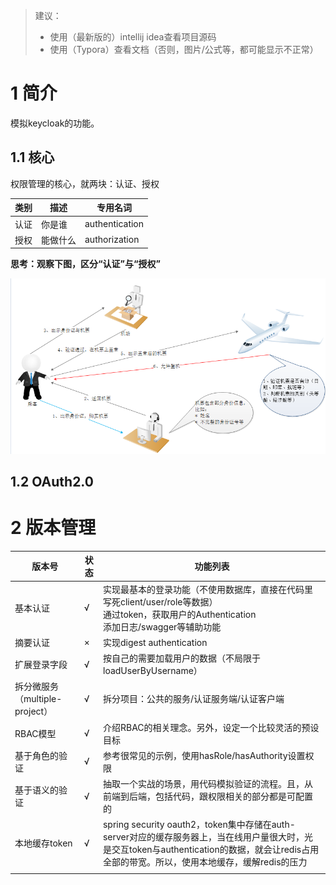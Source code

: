 > 建议：
>
> - 使用（最新版的）intellij idea查看项目源码
> - 使用（Typora）查看文档（否则，图片/公式等，都可能显示不正常）

# 1 简介

模拟keycloak的功能。

## 1.1 核心

权限管理的核心，就两块：认证、授权

| 类别 | 描述     | 专用名词       |
| ---- | -------- | -------------- |
| 认证 | 你是谁   | authentication |
| 授权 | 能做什么 | authorization  |

**思考：观察下图，区分“认证”与“授权”**

![1531126909071](./docs/images/1531126909071.png)

## 1.2 OAuth2.0



# 2 版本管理

| 版本号 | 状态 | 功能列表                                                     |
| ------ | ---- | ------------------------------------------------------------ |
| 基本认证 | √    | 实现最基本的登录功能（不使用数据库，直接在代码里写死client/user/role等数据） <br/>通过token，获取用户的Authentication <br/>添加日志/swagger等辅助功能 |
| 摘要认证 | ×    | 实现digest authentication                                    |
| 扩展登录字段 |   √   |   按自己的需要加载用户的数据（不局限于loadUserByUsername）                                                           |
|拆分微服务（multiple-project）| √ | 拆分项目：公共的服务/认证服务端/认证客户端                   |
|RBAC模型| √ | 介绍RBAC的相关理念。另外，设定一个比较灵活的预设目标 |
|基于角色的验证| √ | 参考很常见的示例，使用hasRole/hasAuthority设置权限 |
|基于语义的验证| √ | 抽取一个实战的场景，用代码模拟验证的流程。且，从前端到后端，包括代码，跟权限相关的部分都是可配置的 |
|本地缓存token| √ | spring security oauth2，token集中存储在auth-server对应的缓存服务器上，当在线用户量很大时，光是交互token与authentication的数据，就会让redis占用全部的带宽。所以，使用本地缓存，缓解redis的压力 |
||  |                                                              |












